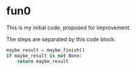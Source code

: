 # fun0

This is my initial code, proposed for improvement.

The steps are separated by this code block:

```python
maybe_result = maybe_finish()
if maybe_result is not None:
    return maybe_result
```